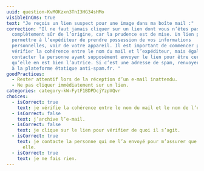 ```yaml
---
uuid: question-KvMOKzxn3TnI3HG34sHMo
visibleInCms: true
text: "Je reçois un lien suspect pour une image dans ma boîte mail :"
correction: "Il ne faut jamais cliquer sur un lien dont vous n’êtes pas
  complètement sûr de l’origine, car la prudence est de mise. Un lien peut
  permettre à l’expéditeur de prendre possession de vos informations
  personnelles, voir de votre appareil. Il est important de commencer par
  vérifier la cohérence entre le nom du mail et l’expéditeur, mais également de
  contacter la personne ayant supposément envoyer le lien pour être certain
  qu’elle en est bien l’autrice. Si c’est une adresse de spam, renvoyer le mail
  à la plateforme étatique anti-spam.fr. "
goodPractices:
  - Rester attentif lors de la réception d’un e-mail inattendu.
  - Ne pas cliquer immédiatement sur un lien.
categories: category-kW-FytF1BDPDcjYzpVQvr
choices:
  - isCorrect: true
    text: je vérifie la cohérence entre le nom du mail et le nom de l’expéditeur.
  - isCorrect: false
    text: j’archive l’e-mail.
  - isCorrect: false
    text: je clique sur le lien pour vérifier de quoi il s’agit.
  - isCorrect: true
    text: je contacte la personne qui me l’a envoyé pour m’assurer que c’est bien
      elle.
  - isCorrect: true
    text: je ne fais rien.
---
```

